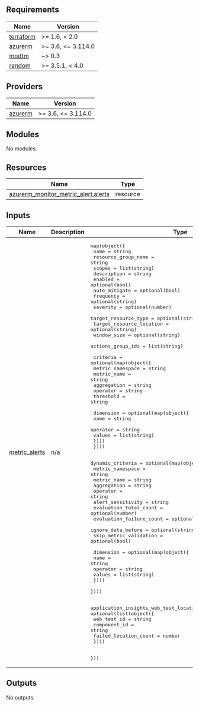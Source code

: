 <!-- BEGIN_TF_DOCS -->
## Requirements

| Name | Version |
|------|---------|
| <a name="requirement_terraform"></a> [terraform](#requirement\_terraform) | >= 1.6, < 2.0 |
| <a name="requirement_azurerm"></a> [azurerm](#requirement\_azurerm) | >= 3.6, <= 3.114.0 |
| <a name="requirement_modtm"></a> [modtm](#requirement\_modtm) | ~> 0.3 |
| <a name="requirement_random"></a> [random](#requirement\_random) | >= 3.5.1, < 4.0 |

## Providers

| Name | Version |
|------|---------|
| <a name="provider_azurerm"></a> [azurerm](#provider\_azurerm) | >= 3.6, <= 3.114.0 |

## Modules

No modules.

## Resources

| Name | Type |
|------|------|
| [azurerm_monitor_metric_alert.alerts](https://registry.terraform.io/providers/hashicorp/azurerm/latest/docs/resources/monitor_metric_alert) | resource |

## Inputs

| Name | Description | Type | Default | Required |
|------|-------------|------|---------|:--------:|
| <a name="input_metric_alerts"></a> [metric\_alerts](#input\_metric\_alerts) | n/a | <pre>map(object({<br>    name                     = string<br>    resource_group_name      = string<br>    scopes                   = list(string)<br>    description              = string<br>    enabled                  = optional(bool)<br>    auto_mitigate            = optional(bool)<br>    frequency                = optional(string)<br>    severity                 = optional(number)<br>    target_resource_type     = optional(string)<br>    target_resource_location = optional(string)<br>    window_size              = optional(string)<br>    actions_group_ids        = list(string)<br><br>    criteria = optional(map(object({<br>      metric_namespace = string<br>      metric_name      = string<br>      aggregation      = string<br>      operator         = string<br>      threshold        = string<br><br>      dimension = optional(map(object({<br>        name     = string<br>        operator = string<br>        values   = list(string)<br>      })))<br>    })))<br><br>    dynamic_criteria = optional(map(object({<br>      metric_namespace         = string<br>      metric_name              = string<br>      aggregation              = string<br>      operator                 = string<br>      alert_sensitivity        = string<br>      evaluation_total_count   = optional(number)<br>      evaluation_failure_count = optional(number)<br>      ignore_data_before       = optional(string)<br>      skip_metric_validation   = optional(bool)<br><br>      dimension = optional(map(object({<br>        name     = string<br>        operator = string<br>        values   = list(string)<br>      })))<br>    })))<br><br>    application_insights_web_test_location_availability_criteria = optional(list(object({<br>      web_test_id           = string<br>      component_id          = string<br>      failed_location_count = number<br>    })))<br><br>  }))</pre> | n/a | yes |

## Outputs

No outputs.
<!-- END_TF_DOCS -->
